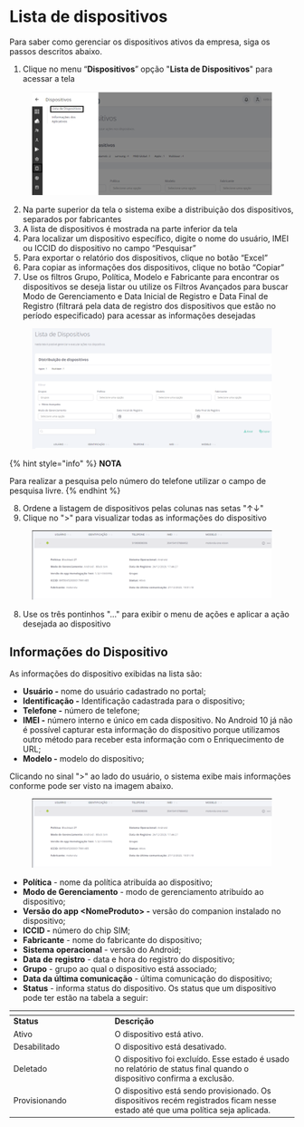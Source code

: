 # Lista de dispositivos

Para saber como gerenciar os dispositivos ativos da empresa, siga os passos descritos abaixo.

1. Clique no menu “**Dispositivos**” opção "**Lista de Dispositivos**" para acessar a tela

<figure><img src="../../../.gitbook/assets/image (35).png" alt=""><figcaption></figcaption></figure>

2. Na parte superior da tela o sistema exibe a distribuição dos dispositivos, separados por fabricantes
3. A lista de dispositivos é mostrada na parte inferior da tela
4. Para localizar um dispositivo específico, digite o nome do usuário, IMEI ou ICCID do dispositivo no campo “Pesquisar”
5. Para exportar o relatório dos dispositivos, clique no botão “Excel”
6. Para copiar as informações dos dispositivos, clique no botão “Copiar”
7. Use os filtros Grupo, Política, Modelo e Fabricante para encontrar os dispositivos se deseja listar ou utilize os Filtros Avançados para buscar Modo de Gerenciamento e Data Inicial de Registro e Data Final de Registro (filtrará pela data de registro dos dispositivos que estão no período especificado) para acessar as informações desejadas

<figure><img src="../../../.gitbook/assets/image (73).png" alt=""><figcaption></figcaption></figure>

{% hint style="info" %}
**NOTA**

Para realizar a pesquisa pelo número do telefone utilizar o campo de pesquisa livre.
{% endhint %}

8. Ordene a listagem de dispositivos pelas colunas nas setas "↑↓"
9. Clique no ">" para visualizar todas as informações do dispositivo

<figure><img src="../../../.gitbook/assets/image (74).png" alt=""><figcaption></figcaption></figure>

8. Use os três pontinhos "..." para exibir o menu de ações e aplicar a ação desejada ao dispositivo

## **Informações do Dispositivo**

As informações do dispositivo exibidas na lista são:

* **Usuário -** nome do usuário cadastrado no portal;
* **Identificação -** Identificação cadastrada para o dispositivo;
* **Telefone -** número de telefone;
* **IMEI -** número interno e único em cada dispositivo. No Android 10 já não é possível capturar esta informação do dispositivo porque utilizamos outro método para receber esta informação com o Enriquecimento de URL;
* **Modelo -** modelo do dispositivo;

Clicando no sinal ">" ao lado do usuário, o sistema exibe mais informações conforme pode ser visto na imagem abaixo.

<figure><img src="../../../.gitbook/assets/image (74).png" alt=""><figcaption></figcaption></figure>

* **Política** - nome da política atribuída ao dispositivo;
* **Modo de Gerenciamento** - modo de gerenciamento atribuído ao dispositivo;
* **Versão do app \<NomeProduto> -** versão do companion instalado no dispositivo;
* **ICCID -** número do chip SIM;
* **Fabricante** - nome do fabricante do dispositivo;
* **Sistema** **operacional** - versão do Android;
* **Data** **de** **registro** - data e hora do registro do dispositivo;
* **Grupo** - grupo ao qual o dispositivo está associado;
* **Data da última comunicação** - última comunicação do dispositivo;
* **Status** - informa status do dispositivo. Os status que um dispositivo pode ter estão na tabela a seguir:

<table data-header-hidden><thead><tr><th width="164.98324022346367"></th><th></th></tr></thead><tbody><tr><td><strong>Status</strong></td><td><strong>Descrição</strong></td></tr><tr><td>Ativo</td><td>O dispositivo está ativo.</td></tr><tr><td>Desabilitado</td><td>O dispositivo está desativado.</td></tr><tr><td>Deletado</td><td>O dispositivo foi excluído. Esse estado é usado no relatório de status final quando o dispositivo confirma a exclusão.</td></tr><tr><td>Provisionando</td><td>O dispositivo está sendo provisionado. Os dispositivos recém registrados ficam nesse estado até que uma política seja aplicada.</td></tr></tbody></table>

